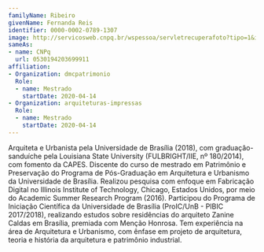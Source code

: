 ```yaml
---
familyName: Ribeiro
givenName: Fernanda Reis
identifier: 0000-0002-0789-1307
image: http://servicosweb.cnpq.br/wspessoa/servletrecuperafoto?tipo=1&id=K8528320U1
sameAs:
- name: CNPq
  url: 0530194203699911
affiliation:
- Organization: dmcpatrimonio
  Role:
  - name: Mestrado
    startDate: 2020-04-14
- Organization: arquiteturas-impressas
  Role:
  - name: Mestrado
    startDate: 2020-04-14
---
```


Arquiteta e Urbanista pela Universidade de Brasília (2018), com
graduação-sanduíche pela Louisiana State University (FULBRIGHT/IIE, nº
180/2014), com fomento da CAPES. Discente do curso de mestrado em
Patrimônio e Preservação do Programa de Pós-Graduação em Arquitetura e
Urbanismo da Universidade de Brasília. Realizou pesquisa com enfoque em
Fabricação Digital no Illinois Institute of Technology, Chicago, Estados
Unidos, por meio do Academic Summer Research Program (2016). Participou
do Programa de Iniciação Científica da Universidade de Brasília
(ProIC/UnB - PIBIC 2017/2018), realizando estudos sobre residências do
arquiteto Zanine Caldas em Brasília, premiada com Menção Honrosa. Tem
experiência na área de Arquitetura e Urbanismo, com ênfase em projeto de
arquitetura, teoria e história da arquitetura e patrimônio industrial. 

